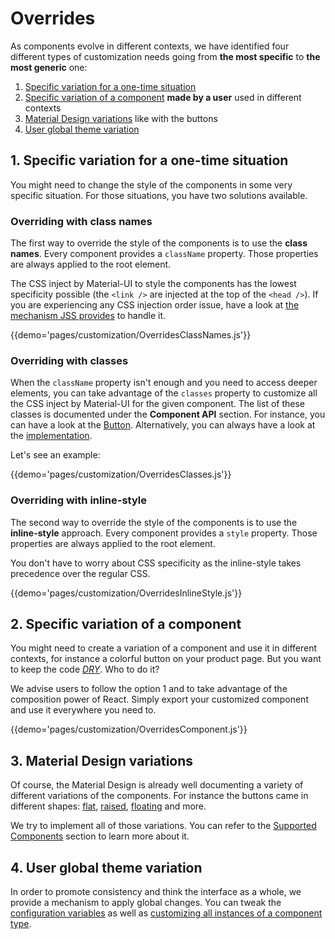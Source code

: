 # Overrides

As components evolve in different contexts, we have identified four different types of customization needs going from **the most specific** to **the most generic** one:

1. [Specific variation for a one-time situation](#1-specific-variation-for-a-one-time-situation)
2. [Specific variation of a component](#2-specific-variation-of-a-component) **made by a user** used in different contexts
4. [Material Design variations](#3-material-design-variations) like with the buttons
3. [User global theme variation](#4-user-global-theme-variation)

## 1. Specific variation for a one-time situation

You might need to change the style of the components in some very specific situation.
For those situations, you have two solutions available.

### Overriding with class names

The first way to override the style of the components is to use the **class names**.
Every component provides a `className` property.
Those properties are always applied to the root element.

The CSS inject by Material-UI to style the components has the lowest specificity possible (the `<link />` are injected at the top of the `<head />`). If you are experiencing any CSS injection order issue, have a look at [the mechanism JSS provides](https://github.com/cssinjs/jss/blob/master/docs/setup.md#specify-dom-insertion-point) to handle it.

{{demo='pages/customization/OverridesClassNames.js'}}

### Overriding with classes

When the `className` property isn't enough and you need to access deeper elements, you can take advantage of the `classes` property
to customize all the CSS inject by Material-UI for the given component.
The list of these classes is documented under the **Component API** section.
For instance, you can have a look at the [Button](/component-api/button#css-api).
Alternatively, you can always have a look at the [implementation](https://github.com/callemall/material-ui/blob/next/src/Button/Button.js).

Let's see an example:

{{demo='pages/customization/OverridesClasses.js'}}

### Overriding with inline-style

The second way to override the style of the components is to use the **inline-style** approach.
Every component provides a `style` property.
Those properties are always applied to the root element.

You don't have to worry about CSS specificity as the inline-style takes precedence over the regular CSS.

{{demo='pages/customization/OverridesInlineStyle.js'}}

## 2. Specific variation of a component

You might need to create a variation of a component and use it in different contexts,
for instance a colorful button on your product page.
But you want to keep the code [*DRY*](https://en.wikipedia.org/wiki/Don%27t_repeat_yourself).
Who to do it?

We advise users to follow the option 1 and to take advantage of the composition power of React. Simply export your customized component and use it everywhere you need to.

{{demo='pages/customization/OverridesComponent.js'}}

## 3. Material Design variations

Of course, the Material Design is already well documenting a variety of different variations of the components. For instance the buttons came in different shapes: [flat](https://material.io/guidelines/components/buttons.html#buttons-flat-buttons), [raised](https://material.io/guidelines/components/buttons.html#buttons-raised-buttons), [floating](https://material.io/guidelines/components/buttons-floating-action-button.html) and more.

We try to implement all of those variations. You can refer to the [Supported Components](/getting-started/supported-components) section to learn more about it.

## 4. User global theme variation

In order to promote consistency and think the interface as a whole, we provide a mechanism to apply global changes.
You can tweak the [configuration variables](/customization/themes#configuration-variables) as well as [customizing all instances of a component type](/customization/themes#customizing-all-instances-of-a-component-type).
